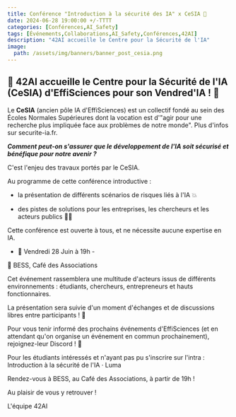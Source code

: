 ```yaml
---
title: Conférence "Introduction à la sécurité des IA" x CeSIA 🤖
date: 2024-06-28 19:00:00 +/-TTTT
categories: [Conférences,AI_Safety]
tags: [Événements,Collaborations,AI_Safety,Conférences,42AI]
description: "42AI accueille le Centre pour la Sécurité de l'IA"
image:
  path: /assets/img/banners/banner_post_cesia.png
---
```


## 🚀 42AI accueille le Centre pour la Sécurité de l'IA (CeSIA) d'EffiSciences pour son Vendred'IA ! 🤖

Le **CeSIA** (ancien pôle IA d'EffiSciences) est un collectif fondé au sein des Écoles Normales Supérieures dont la vocation est d'"agir pour une recherche plus impliquée face aux problèmes de notre monde". Plus d'infos sur securite-ia.fr.

***Comment peut-on s'assurer que le développement de l'IA soit sécurisé et bénéfique pour notre avenir ?***

C'est l'enjeu des travaux portés par le CeSIA.

Au programme de cette conférence introductive :

- la présentation de différents scénarios de risques liés à l'IA 💥

- des pistes de solutions pour les entreprises, les chercheurs et les acteurs publics 🧑‍🔬

Cette conférence est ouverte à tous, et ne nécessite aucune expertise en IA.

- 📅 Vendredi 28 Juin à 19h -

📍 BESS, Café des Associations

Cet événement rassemblera une multitude d'acteurs issus de différents environnements : étudiants, chercheurs, entrepreneurs et hauts fonctionnaires.

La présentation sera suivie d'un moment d'échanges et de discussions libres entre participants ! 🤝

Pour vous tenir informé des prochains événements d'EffiSciences (et en attendant qu'on organise un événement en commun prochainement), rejoignez-leur Discord ! 👀

Pour les étudiants intéressés et n'ayant pas pu s'inscrire sur l'intra : Introduction à la sécurité de l'IA · Luma 

Rendez-vous à BESS, au Café des Associations, à partir de 19h !

Au plaisir de vous y retrouver !

L'équipe 42AI